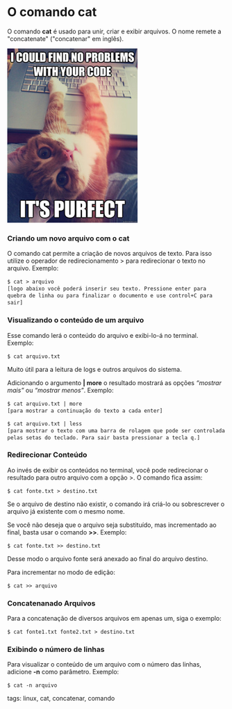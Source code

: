 # O comando cat

O comando **cat** é usado para unir, criar e exibir arquivos. O nome remete a "concatenate" ("concatenar" em inglês).

![code cat](./img/cat.jpg)

### Criando um novo arquivo com o cat

O comando cat permite a criação de novos arquivos de texto. Para isso utilize o operador de redirecionamento > para redirecionar o texto no arquivo. Exemplo:
```
$ cat > arquivo
[logo abaixo você poderá inserir seu texto. Pressione enter para quebra de linha ou para finalizar o documento e use control+C para sair]
```

### Visualizando o conteúdo de um arquivo

Esse comando lerá o conteúdo do arquivo e exibi-lo-á no terminal. Exemplo:
```
$ cat arquivo.txt
```
Muito útil para a leitura de logs e outros arquivos do sistema.

Adicionando o argumento **| more** o resultado mostrará as opções _“mostrar mais”_ ou _“mostrar menos”_. Exemplo:
```
$ cat arquivo.txt | more
[para mostrar a continuação do texto a cada enter]
```
```
$ cat arquivo.txt | less
[para mostrar o texto com uma barra de rolagem que pode ser controlada pelas setas do teclado. Para sair basta pressionar a tecla q.]
```

### Redirecionar Conteúdo

Ao invés de exibir os conteúdos no terminal, você pode redirecionar o resultado para outro arquivo com a opção >. O comando fica assim:
```
$ cat fonte.txt > destino.txt
```
Se o arquivo de destino não existir, o comando irá criá-lo ou sobrescrever o arquivo já existente com o mesmo nome.

Se você não deseja que o arquivo seja substituído, mas incrementado ao final, basta usar o comando **>>**. Exemplo:
```
$ cat fonte.txt >> destino.txt
```
Desse modo o arquivo fonte será anexado ao final do arquivo destino.

Para incrementar no modo de edição:
```
$ cat >> arquivo
```

### Concatenanado Arquivos

Para a concatenação de diversos arquivos em apenas um, siga o exemplo:
```
$ cat fonte1.txt fonte2.txt > destino.txt
```

### Exibindo o número de linhas

Para visualizar o conteúdo de um arquivo com o número das linhas, adicione **-n** como parâmetro. Exemplo:
```
$ cat -n arquivo
```

tags: linux, cat, concatenar, comando
